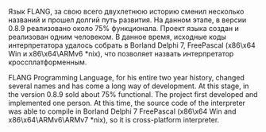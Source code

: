Язык FLANG, за свою всего двухлетнюю историю сменил несколько названий и прошел долгий путь развития. 
На данном этапе, в версии 0.8.9 реализовано около 75% функционала. Проект языка создан и реализован 
одним человеком. В данное время, исходные коды интерпретатора удалось собрать в Borland Delphi 7, 
FreePascal (x86\x64 Win и x86\x64\ARMv6 *nix), что позволяет назвать интерпретатор 
кроссплатформенным.

FLANG Programming Language, for his entire two year history, changed several names and has come a long way of development.
At this stage, in the version 0.8.9 sold about 75% functional. The project first developed and implemented
one person. At this time, the source code of the interpreter was able to compile in Borland Delphi 7
FreePascal (x86\x64 Win and x86\x64\ARMv6\ARMv7 *nix), so it is cross-platform interpreter.
